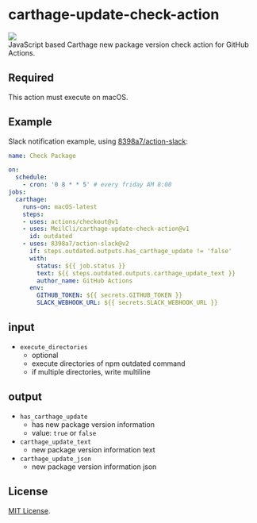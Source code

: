 # carthage-update-check-action
![](https://github.com/MeilCli/carthage-update-check-action/workflows/CI/badge.svg)  
JavaScript based Carthage new package version check action for GitHub Actions.

## Required
This action must execute on macOS.

## Example
Slack notification example, using [8398a7/action-slack](https://github.com/8398a7/action-slack):

```yaml
name: Check Package

on: 
  schedule:
    - cron: '0 8 * * 5' # every friday AM 8:00
jobs:
  carthage:
    runs-on: macOS-latest
    steps:
    - uses: actions/checkout@v1
    - uses: MeilCli/carthage-update-check-action@v1
      id: outdated
    - uses: 8398a7/action-slack@v2
      if: steps.outdated.outputs.has_carthage_update != 'false'
      with:
        status: ${{ job.status }}
        text: ${{ steps.outdated.outputs.carthage_update_text }}
        author_name: GitHub Actions
      env:
        GITHUB_TOKEN: ${{ secrets.GITHUB_TOKEN }}
        SLACK_WEBHOOK_URL: ${{ secrets.SLACK_WEBHOOK_URL }}
```

## input
- `execute_directories`
  - optional
  - execute directories of npm outdated command
  - if multiple directories, write multiline

## output
- `has_carthage_update`
  - has new package version information
  - value: `true` or `false`
- `carthage_update_text`
  - new package version information text
- `carthage_update_json`
  - new package version information json

## License
[MIT License](LICENSE).